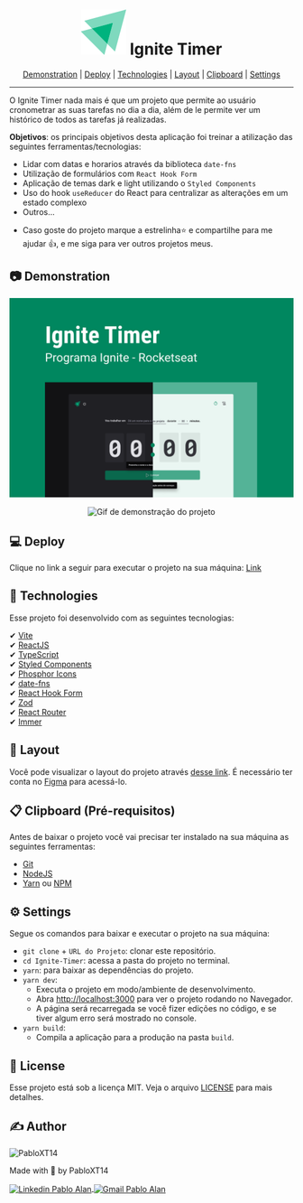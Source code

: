 <h1 align="center">
    <img alt="Logo Ignite" title="Logo Ignite" src="./.github/images/logo-ignite.svg" />
    Ignite Timer
</h1>

<p align="center">
 <a href="#-demonstration">Demonstration</a> |
 <a href="#-deploy">Deploy</a> |
 <a href="#-technologies">Technologies</a> |
 <a href="#-layout">Layout</a> |
 <a href="#-clipboard-pré-requisitos">Clipboard</a> |
 <a href="#-settings">Settings</a>
</p>

---

O Ignite Timer nada mais é que um projeto que permite ao usuário cronometrar as suas tarefas no dia a dia, além de le permite ver um histórico de todos as tarefas já realizadas.

**Objetivos**: os principais objetivos desta aplicação foi treinar a atilização das seguintes ferramentas/tecnologias: 
  - Lidar com datas e horarios através da biblioteca `date-fns`
  - Utilização de formulários com `React Hook Form`
  - Aplicação de temas dark e light utilizando o `Styled Components`
  - Uso do hook `useReducer` do React para centralizar as alterações em um estado complexo
  - Outros...

* Caso goste do projeto marque a estrelinha⭐ e compartilhe para me ajudar 👍, e me siga para ver outros projetos meus.

## 📷 Demonstration
<p align="center">
    <img alt="Capa do projeto" title="Capa do projeto" src="./.github/images/cover.png" />
</p>
<p align="center">
    <img
        alt="Gif de demonstração do projeto" 
        title="Gif de demonstração do projeto" 
        src="./.github/images/ignite_timer-demonstration.gif" 
    />
</p>


## 💻 Deploy

Clique no link a seguir para executar o projeto na sua máquina: <a target="_blank" href="https://ignite-timer-pearl.vercel.app/">Link</a>


## 🚀 Technologies

Esse projeto foi desenvolvido com as seguintes tecnologias:

✔ [Vite](https://vitejs.dev/)
<br/>
✔ [ReactJS](https://reactjs.org/)
<br/>
✔ [TypeScript](https://www.typescriptlang.org/)
<br/>
✔ [Styled Components](https://styled-components.com/docs)
<br/>
✔ [Phosphor Icons](https://phosphoricons.com/)
<br/>
✔ [date-fns](https://date-fns.org/docs/Getting-Started)
<br/>
✔ [React Hook Form](https://react-hook-form.com/)
<br/>
✔ [Zod](https://github.com/colinhacks/zod)
<br/>
✔ [React Router](https://reactrouter.com/en/v6.3.0/getting-started/overview)
<br/>
✔ [Immer](https://github.com/immerjs/immer)
<br/>


## 🎨 Layout

Você pode visualizar o layout do projeto através [desse link](https://www.figma.com/file/nCeslCY32mG7newtwTpuks/Ignite-Timer-(Community)?node-id=11%3A599). É necessário ter conta no [Figma](https://www.figma.com/) para acessá-lo.


## 📋 Clipboard (Pré-requisitos)

Antes de baixar o projeto você vai precisar ter instalado na sua máquina as seguintes ferramentas:

* [Git](https://git-scm.com)
* [NodeJS](https://nodejs.org/en/)
* [Yarn](https://yarnpkg.com/) ou [NPM](https://www.npmjs.com/)


## ⚙ Settings

Segue os comandos para baixar e executar o projeto na sua máquina:

* `git clone` + `URL do Projeto`: clonar este repositório.
* `cd Ignite-Timer`: acessa a pasta do projeto no terminal.
* `yarn`: para baixar as dependências do projeto.
* `yarn dev`: 
    - Executa o projeto em modo/ambiente de desenvolvimento.
    - Abra [http://localhost:3000](http://localhost:3000) para ver o projeto rodando no Navegador.
    - A página será recarregada se você fizer edições no código, e se tiver algum erro será mostrado no console.
* `yarn build`: 
    - Compila a aplicação para a produção na pasta `build`.


## 📝 License

Esse projeto está sob a licença MIT. Veja o arquivo [LICENSE](LICENSE) para mais detalhes.

## ✍ Author

<img alt="PabloXT14" title="PabloXT14" src="https://avatars.githubusercontent.com/u/71723595?s=400&u=f7a1ec0c2e1f7cd1acf79f61043dbc75b1079de6&v=4" width="100">
<p>
    Made with 💜 by PabloXT14
</p>
<p align="left">
    <a href="https://www.linkedin.com/in/pabloalan/" target="_blank">
        <img align="center" src="https://img.shields.io/badge/LinkedIn-%230077B5?style=for-the-badge&logo=linkedin&logoColor=white" alt="Linkedin Pablo Alan" />
    </a>
    <a href="mailto:pabloxt14@gmail.com" target="_blank">
        <img align="center" src="https://img.shields.io/badge/Gmail-FF0000?style=for-the-badge&logo=gmail&logoColor=white" alt="Gmail Pablo Alan" />
    </a>
</p>

